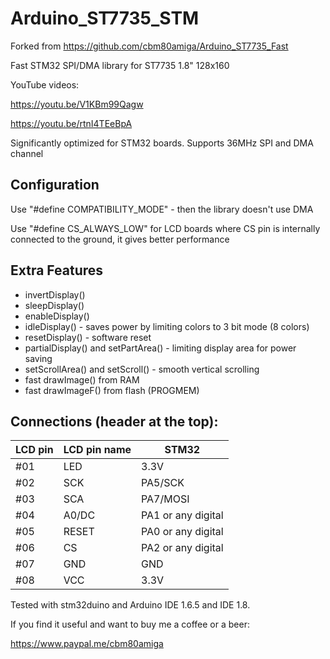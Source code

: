 # Arduino_ST7735_STM
Forked from https://github.com/cbm80amiga/Arduino_ST7735_Fast

Fast STM32 SPI/DMA library for ST7735 1.8" 128x160

YouTube videos:

https://youtu.be/V1KBm99Qagw

https://youtu.be/rtnI4TEeBpA

Significantly optimized for STM32 boards. Supports 36MHz SPI and DMA channel

## Configuration

Use "#define COMPATIBILITY_MODE" - then the library doesn't use DMA

Use "#define CS_ALWAYS_LOW" for LCD boards where CS pin is internally connected to the ground, it gives better performance


## Extra Features
- invertDisplay()
- sleepDisplay()
- enableDisplay()
- idleDisplay() - saves power by limiting colors to 3 bit mode (8 colors)
- resetDisplay() - software reset
- partialDisplay() and setPartArea() - limiting display area for power saving
- setScrollArea() and setScroll() - smooth vertical scrolling
- fast drawImage() from RAM
- fast drawImageF() from flash (PROGMEM)

## Connections (header at the top):

|LCD pin|LCD pin name|STM32|
|--|--|--|
 |#01| LED| 3.3V|
 |#02| SCK |PA5/SCK|
 |#03| SCA |PA7/MOSI|
 |#04| A0/DC|PA1 or any digital
 |#05| RESET|PA0 or any digital|
 |#06| CS|PA2 or any digital|
 |#07| GND | GND|
 |#08| VCC | 3.3V|
 
 Tested with stm32duino and Arduino IDE 1.6.5 and IDE 1.8.
 
 If you find it useful and want to buy me a coffee or a beer:

https://www.paypal.me/cbm80amiga
